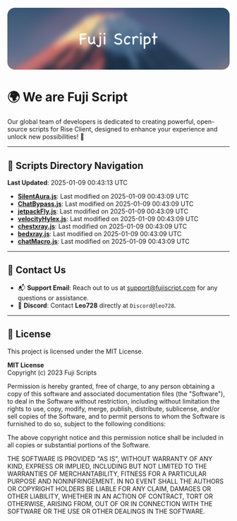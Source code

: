 ![Banner](.github/b.webp)

# 🌍 **We are Fuji Script**

Our global team of developers is dedicated to creating powerful, open-source scripts for Rise Client, designed to enhance your experience and unlock new possibilities! 🌟

---
<!-- SCRIPTS_NAVIGATION_START -->
## 📂 **Scripts Directory Navigation**

**Last Updated**: 2025-01-09 00:43:13 UTC

- **[SilentAura.js](scripts/SilentAura.js)**: Last modified on 2025-01-09 00:43:09 UTC
- **[ChatBypass.js](scripts/ChatBypass.js)**: Last modified on 2025-01-09 00:43:09 UTC
- **[jetpackFly.js](scripts/jetpackFly.js)**: Last modified on 2025-01-09 00:43:09 UTC
- **[velocityHylex.js](scripts/velocityHylex.js)**: Last modified on 2025-01-09 00:43:09 UTC
- **[chestxray.js](scripts/chestxray.js)**: Last modified on 2025-01-09 00:43:09 UTC
- **[bedxray.js](scripts/bedxray.js)**: Last modified on 2025-01-09 00:43:09 UTC
- **[chatMacro.js](scripts/chatMacro.js)**: Last modified on 2025-01-09 00:43:09 UTC

<!-- SCRIPTS_NAVIGATION_END -->

---

## 💬 **Contact Us**  
- 📬 **Support Email**: Reach out to us at [support@fujiscript.com](mailto:support@fujiscript.com) for any questions or assistance.  
- 💬 **Discord**: Contact **Leo728** directly at `Discord@leo728`.

---

## 📜 **License**

This project is licensed under the MIT License.  

**MIT License**  
Copyright (c) 2023 Fuji Scripts  

Permission is hereby granted, free of charge, to any person obtaining a copy of this software and associated documentation files (the "Software"), to deal in the Software without restriction, including without limitation the rights to use, copy, modify, merge, publish, distribute, sublicense, and/or sell copies of the Software, and to permit persons to whom the Software is furnished to do so, subject to the following conditions:  

The above copyright notice and this permission notice shall be included in all copies or substantial portions of the Software.  

THE SOFTWARE IS PROVIDED "AS IS", WITHOUT WARRANTY OF ANY KIND, EXPRESS OR IMPLIED, INCLUDING BUT NOT LIMITED TO THE WARRANTIES OF MERCHANTABILITY, FITNESS FOR A PARTICULAR PURPOSE AND NONINFRINGEMENT. IN NO EVENT SHALL THE AUTHORS OR COPYRIGHT HOLDERS BE LIABLE FOR ANY CLAIM, DAMAGES OR OTHER LIABILITY, WHETHER IN AN ACTION OF CONTRACT, TORT OR OTHERWISE, ARISING FROM, OUT OF OR IN CONNECTION WITH THE SOFTWARE OR THE USE OR OTHER DEALINGS IN THE SOFTWARE.  
